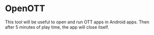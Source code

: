 # OpenOTT
This tool will be useful to open and run OTT apps in Android apps. Then after 5 minutes of play time, the app will close itself.
